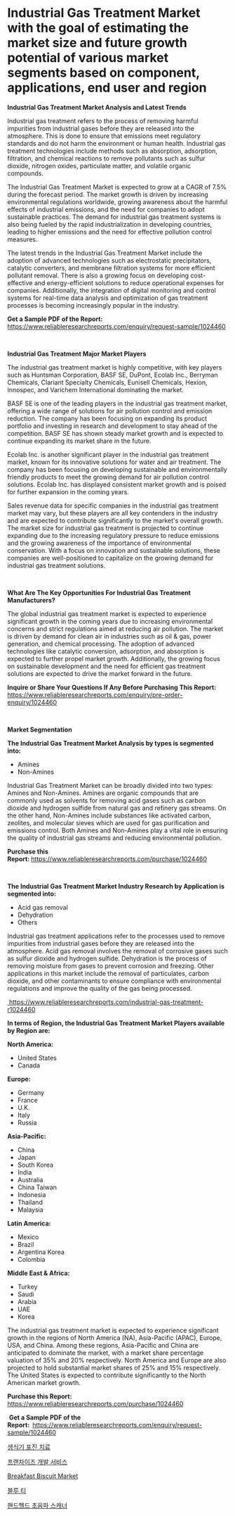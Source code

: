 <p><h1>Industrial Gas Treatment Market with the goal of estimating the market size and future growth potential of various market segments based on component, applications, end user and region</h1></p><p><strong>Industrial Gas Treatment Market Analysis and Latest Trends</strong></p>
<p><p>Industrial gas treatment refers to the process of removing harmful impurities from industrial gases before they are released into the atmosphere. This is done to ensure that emissions meet regulatory standards and do not harm the environment or human health. Industrial gas treatment technologies include methods such as absorption, adsorption, filtration, and chemical reactions to remove pollutants such as sulfur dioxide, nitrogen oxides, particulate matter, and volatile organic compounds.</p><p>The Industrial Gas Treatment Market is expected to grow at a CAGR of 7.5% during the forecast period. The market growth is driven by increasing environmental regulations worldwide, growing awareness about the harmful effects of industrial emissions, and the need for companies to adopt sustainable practices. The demand for industrial gas treatment systems is also being fueled by the rapid industrialization in developing countries, leading to higher emissions and the need for effective pollution control measures.</p><p>The latest trends in the Industrial Gas Treatment Market include the adoption of advanced technologies such as electrostatic precipitators, catalytic converters, and membrane filtration systems for more efficient pollutant removal. There is also a growing focus on developing cost-effective and energy-efficient solutions to reduce operational expenses for companies. Additionally, the integration of digital monitoring and control systems for real-time data analysis and optimization of gas treatment processes is becoming increasingly popular in the industry.</p></p>
<p><strong>Get a Sample PDF of the Report:&nbsp;</strong> <a href="https://www.reliableresearchreports.com/enquiry/request-sample/1024460">https://www.reliableresearchreports.com/enquiry/request-sample/1024460</a></p>
<p>&nbsp;</p>
<p><strong>Industrial Gas Treatment Major Market Players</strong></p>
<p><p>The industrial gas treatment market is highly competitive, with key players such as Huntsman Corporation, BASF SE, DuPont, Ecolab Inc., Berryman Chemicals, Clariant Specialty Chemicals, Eunisell Chemicals, Hexion, Innospec, and Varichem International dominating the market.</p><p>BASF SE is one of the leading players in the industrial gas treatment market, offering a wide range of solutions for air pollution control and emission reduction. The company has been focusing on expanding its product portfolio and investing in research and development to stay ahead of the competition. BASF SE has shown steady market growth and is expected to continue expanding its market share in the future.</p><p>Ecolab Inc. is another significant player in the industrial gas treatment market, known for its innovative solutions for water and air treatment. The company has been focusing on developing sustainable and environmentally friendly products to meet the growing demand for air pollution control solutions. Ecolab Inc. has displayed consistent market growth and is poised for further expansion in the coming years.</p><p>Sales revenue data for specific companies in the industrial gas treatment market may vary, but these players are all key contenders in the industry and are expected to contribute significantly to the market's overall growth. The market size for industrial gas treatment is projected to continue expanding due to the increasing regulatory pressure to reduce emissions and the growing awareness of the importance of environmental conservation. With a focus on innovation and sustainable solutions, these companies are well-positioned to capitalize on the growing demand for industrial gas treatment solutions.</p></p>
<p>&nbsp;</p>
<p><strong>What Are The Key Opportunities For Industrial Gas Treatment Manufacturers?</strong></p>
<p><p>The global industrial gas treatment market is expected to experience significant growth in the coming years due to increasing environmental concerns and strict regulations aimed at reducing air pollution. The market is driven by demand for clean air in industries such as oil & gas, power generation, and chemical processing. The adoption of advanced technologies like catalytic conversion, adsorption, and absorption is expected to further propel market growth. Additionally, the growing focus on sustainable development and the need for efficient gas treatment solutions are expected to drive the market forward in the future.</p></p>
<p><strong>Inquire or Share Your Questions If Any Before Purchasing This Report:</strong> <a href="https://www.reliableresearchreports.com/enquiry/pre-order-enquiry/1024460">https://www.reliableresearchreports.com/enquiry/pre-order-enquiry/1024460</a></p>
<p>&nbsp;</p>
<p><strong>Market Segmentation</strong></p>
<p><strong>The Industrial Gas Treatment Market Analysis by types is segmented into:</strong></p>
<p><ul><li>Amines</li><li>Non-Amines</li></ul></p>
<p><p>Industrial Gas Treatment Market can be broadly divided into two types: Amines and Non-Amines. Amines are organic compounds that are commonly used as solvents for removing acid gases such as carbon dioxide and hydrogen sulfide from natural gas and refinery gas streams. On the other hand, Non-Amines include substances like activated carbon, zeolites, and molecular sieves which are used for gas purification and emissions control. Both Amines and Non-Amines play a vital role in ensuring the quality of industrial gas streams and reducing environmental pollution.</p></p>
<p><strong>Purchase this Report:&nbsp;</strong><a href="https://www.reliableresearchreports.com/purchase/1024460">https://www.reliableresearchreports.com/purchase/1024460</a></p>
<p>&nbsp;</p>
<p><strong>The Industrial Gas Treatment Market Industry Research by Application is segmented into:</strong></p>
<p><ul><li>Acid gas removal</li><li>Dehydration</li><li>Others</li></ul></p>
<p><p>Industrial gas treatment applications refer to the processes used to remove impurities from industrial gases before they are released into the atmosphere. Acid gas removal involves the removal of corrosive gases such as sulfur dioxide and hydrogen sulfide. Dehydration is the process of removing moisture from gases to prevent corrosion and freezing. Other applications in this market include the removal of particulates, carbon dioxide, and other contaminants to ensure compliance with environmental regulations and improve the quality of the gas being processed.</p></p>
<p><a href="https://www.reliableresearchreports.com/industrial-gas-treatment-r1024460">&nbsp;https://www.reliableresearchreports.com/industrial-gas-treatment-r1024460</a></p>
<p><strong>In terms of Region, the Industrial Gas Treatment Market Players available by Region are:</strong></p>
<p>
    <p> <strong> North America: </strong>
        <ul>
            <li>United States</li>
            <li>Canada</li>
        </ul>
        </p> 
    <p> <strong> Europe: </strong>
        <ul>
            <li>Germany</li>
            <li>France</li>
            <li>U.K.</li>
            <li>Italy</li>
            <li>Russia</li>
        </ul>
        </p> 
    <p> <strong> Asia-Pacific: </strong>
        <ul>
            <li>China</li>
            <li>Japan</li>
            <li>South Korea</li>
            <li>India</li>
            <li>Australia</li>
            <li>China Taiwan</li>
            <li>Indonesia</li>
            <li>Thailand</li>
            <li>Malaysia</li>
        </ul>
        </p> 
    <p> <strong> Latin America: </strong>
        <ul>
            <li>Mexico</li>
            <li>Brazil</li>
            <li>Argentina Korea</li>
            <li>Colombia</li>
        </ul>
        </p> 
    <p> <strong> Middle East & Africa: </strong>
        <ul>
            <li>Turkey</li>
            <li>Saudi</li>
            <li>Arabia</li>
            <li>UAE</li>
            <li>Korea</li>
        </ul>
    </p>
    </p>
<p><p>The industrial gas treatment market is expected to experience significant growth in the regions of North America (NA), Asia-Pacific (APAC), Europe, USA, and China. Among these regions, Asia-Pacific and China are anticipated to dominate the market, with a market share percentage valuation of 35% and 20% respectively. North America and Europe are also projected to hold substantial market shares of 25% and 15% respectively. The United States is expected to contribute significantly to the North American market growth.</p></p>
<p><strong>Purchase this Report: </strong><a href="https://www.reliableresearchreports.com/purchase/1024460">https://www.reliableresearchreports.com/purchase/1024460</a></p>
<p>&nbsp;<strong>Get a Sample PDF of the Report:&nbsp;&nbsp;</strong><a href="https://www.reliableresearchreports.com/enquiry/request-sample/1024460">https://www.reliableresearchreports.com/enquiry/request-sample/1024460</a></p>
<p><strong></strong></p>
<p><p><a href="https://medium.com/@marymorgan1939/%EC%83%9D%EC%8B%9D%EA%B8%B0-%ED%97%A4%EB%A5%B4%ED%8E%98%EC%8A%A4-%EC%B9%98%EB%A3%8C-%EC%8B%9C%EC%9E%A5-%EC%A0%84%EB%A7%9D-%EC%82%B0%EC%97%85-%EA%B0%9C%EC%9A%94-%EB%B0%8F-%EC%A0%84%EB%A7%9D-2024%EB%85%84-2031%EB%85%84-7a1c2237a61a">생식기 포진 치료</a></p><p><a href="https://github.com/khytkeqagplkzqvh/Market-Research-Report-List-2/blob/main/697816250144.md">프랜차이즈 개발 서비스</a></p><p><a href="https://www.linkedin.com/pulse/breakfast-biscuit-market-report-reveals-latest-trends-growth-rpzve">Breakfast Biscuit Market</a></p><p><a href="https://github.com/TimmyMann6767/Market-Research-Report-List-1/blob/main/172125850145.md">블루 티</a></p><p><a href="https://medium.com/@florianwolf50/%EC%86%90%EC%97%90-%EB%93%A4%EA%B3%A0-%EC%82%AC%EC%9A%A9%ED%95%98%EB%8A%94-%EC%B4%88%EC%9D%8C%ED%8C%8C-%EC%8A%A4%EC%BA%90%EB%84%88-%EC%8B%9C%EC%9E%A5-%EA%B7%9C%EB%AA%A8%EA%B0%80-%EA%B8%80%EB%A1%9C%EB%B2%8C-%EC%82%B0%EC%97%85%EC%97%90%EC%84%9C-%EA%B0%80%EC%9E%A5-%EC%A2%8B%EC%9D%80-%EB%A7%88%EC%BC%80%ED%8C%85-%EC%B1%84%EB%84%90%EC%9D%84-%EB%B3%B4%EC%97%AC%EC%A4%8D%EB%8B%88%EB%8B%A4-65897169f0d1">핸드헬드 초음파 스캐너</a></p></p>